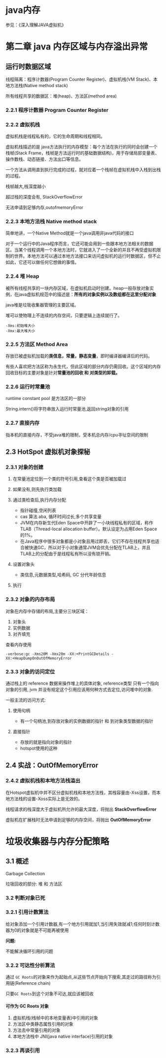# java内存

参见：《深入理解JAVA虚拟机》

# 第二章 java 内存区域与内存溢出异常

## 运行时数据区域

线程隔离：程序计数器(Program Counter Register)、虚拟机栈(VM Stack)、本地方法栈(Native method stack)

所有线程共享的数据区：堆(heap)、方法区(method area)

### 2.2.1 程序计数器 Program Counter Register


### 2.2.2 虚拟机栈

虚拟机栈是线程私有的，它的生命周期和线程相同。

虚拟机栈描述的是 java方法执行的内存模型：每个方法在执行的同时会创建一个栈帧(Stack Frame，栈帧是方法运行时的基础数据结构)，用于存储局部变量表、操作数栈、动态链接、方法出口等信息。

一个方法从调用直到执行完成的过程，就对应着一个栈帧在虚拟机栈中入栈到出栈的过程。

栈帧越大,栈深度越小

超过栈的深度会有, StackOverflowError

无法申请到足够内存,outofmemoryError


### 2.2.3 本地方法栈 Native method stack

简单地讲，一个Native Method就是一个java调用非java代码的接口

对于一个运行中的Java程序而言，它还可能会用到一些跟本地方法相关的数据区。当某个线程调用一个本地方法时，它就进入了一个全新的并且不再受虚拟机限制的世界。本地方法可以通过本地方法接口来访问虚拟机的运行时数据区，但不止如此，它还可以做任何它想做的事情。


### 2.2.4 堆 Heap

被所有线程共享的一块内存区域，在虚拟机启动时创建。heap一般存放对象实例，在java虚拟机规范中的描述是：**所有的对象实例以及数组都在这里分配对象**

java堆是垃圾收集器管理的主要区域。

堆可以使物理上不连续的内存空间，只要逻辑上连续就行了。

```
-Xms:初始堆大小
-Xmx:最大堆大小
```


### 2.2.5 方法区 Method Area

存放已被虚拟机加载的**类信息，常量，静态变量**，即时编译器编译后的代码。

有些人喜欢把方法区称为永生代，但此区域的部分内存仍需回收。这个区域的内存回收目标的主要对象是针对**常量池的回收 和 对类型的卸载。**


### 2.2.6 运行时常量池


runtime constant pool 是方法区的一部分

String.intern()将字符串放入运行时常量池,返回string对象的引用

### 2.2.7 直接内存


指本机的直接内存，不受java堆的限制，受本机总内存/cpu寻址空间的限制



## 2.3 HotSpot 虚拟机对象探秘


### 2.3.1 对象的创建

1. 在常量池定位到一个类的符号引用,查看这个类是否被加载过
2. 如果没有,则先执行类加载
3. 通过类检查后,执行内存分配

	- 指针碰撞,空闲列表
	- cas 算法 aba, 循环时间过长,多个共享变量
	- JVM在内存新生代Eden Space中开辟了一小块线程私有的区域，称作TLAB（Thread-local allocation buffer）。默认设定为占用Eden Space的1%。
	- 在Java程序中很多对象都是小对象且用过即丢，它们不存在线程共享也适合被快速GC，所以对于小对象通常JVM会优先分配在TLAB上，并且TLAB上的分配由于是线程私有所以没有锁开销。
	
4. 设置对象头

	- 类信息,元数据类型,哈希码, GC 分代年龄信息

5. 执行 <init>

### 2.3.2 对象的内存布局



对象在内存中存储的布局,主要分三块区域：

1. 对象头
2. 实例数据
3. 对齐填充

查看内存使用

```
-verbose:gc -Xms20M -Xmx20m -XX:+PrintGCDetails -XX:+HeapDumpOnOutOfMemoryError
```

### 2.3.3 对象的访问定位

通过栈上的 reference 数据来操作堆上的具体对象, reference类型 只有一个指向对象的引用, jvm 并没有规定这个引用应该用何种方式去定位,访问堆中的对象.

一般主流的访问方式:

1. 使用句柄

	- 有一个句柄池,到存放对象的实例数据的指针 和 到对象类型数据的指针

2. 直接指针

	- 存放的就是指向对象的指针
	- hotspot使用的这种


## 2.4 实战：OutOfMemoryError

### 2.4.2 虚拟机栈和本地方法栈溢出

在Hotspot虚拟机中并不区分虚拟机栈和本地方法栈，其栈容量由-Xss设置，而本地方法栈的设置-Xoss实际上是无效的。

线程请求的栈深度大于虚拟机所允许的最大深度，将抛出 **StackOverflowError**

虚拟机在扩展栈时无法申请到足够的内存空间，将抛出 **OutOfMemoryError**


# 垃圾收集器与内存分配策略

## 3.1 概述

Garbage Collection 

垃圾回收的部分: 堆 和 方法区


### 3.2 判断对象已死


### 3.2.1 引用计数算法

给对象添加一个引用计数器,有一个地方引用就加1,当引用失效就减1;任何时刻计数器为0的对象就是不可能再被使用

**问题:**

不能解决循环引用的问题

### 3.2.2 可达性分析算法

通过 ```GC Roots```的对象来作为起始点,从这些节点开始向下搜索,其走过的路径称为引用链(Reference chain)

只要```GC Roots```到这个对象不可达,就应该被回收

#### 可作为 GC Roots 对象

1. 虚拟机栈(栈帧中的本地变量表)中引用的对象
2. 方法区中类静态属性引用的对象
3. 方法去中常量引用的对象
4. 本地方法栈中 JNI(java native interface)引用的对象

### 3.2.3 再谈引用
















